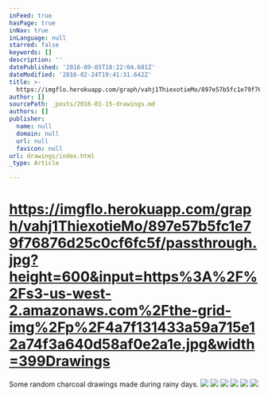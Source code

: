 ```yaml
---
inFeed: true
hasPage: true
inNav: true
inLanguage: null
starred: false
keywords: []
description: ''
datePublished: '2016-09-05T18:22:04.681Z'
dateModified: '2016-02-24T19:41:31.642Z'
title: >-
  https://imgflo.herokuapp.com/graph/vahj1ThiexotieMo/897e57b5fc1e79f76876d25c0cf6fc5f/passthrough.jpg?height=600&input=https%3A%2F%2Fs3-us-west-2.amazonaws.com%2Fthe-grid-img%2Fp%2F4a7f131433a59a715e12a74f3a640d58af0e2a1e.jpg&width=399Drawings
author: []
sourcePath: _posts/2016-01-15-drawings.md
authors: []
publisher:
  name: null
  domain: null
  url: null
  favicon: null
url: drawings/index.html
_type: Article

---
```

# https://imgflo.herokuapp.com/graph/vahj1ThiexotieMo/897e57b5fc1e79f76876d25c0cf6fc5f/passthrough.jpg?height=600&input=https%3A%2F%2Fs3-us-west-2.amazonaws.com%2Fthe-grid-img%2Fp%2F4a7f131433a59a715e12a74f3a640d58af0e2a1e.jpg&width=399Drawings

Some random charcoal drawings made during rainy days.
![](https://the-grid-user-content.s3-us-west-2.amazonaws.com/db7e23b8-cd12-47a6-81f8-080f6a3ea9fc.jpg)
![](https://the-grid-user-content.s3-us-west-2.amazonaws.com/4a3adb6d-f114-481b-b479-b92ba1c4603c.jpg)
![](https://the-grid-user-content.s3-us-west-2.amazonaws.com/97760a35-864d-4f23-9ee0-697020655f89.jpg)
![](https://the-grid-user-content.s3-us-west-2.amazonaws.com/eee78304-632f-47e8-9309-b679f91d7b4d.jpg)
![](https://the-grid-user-content.s3-us-west-2.amazonaws.com/f366dfcc-5e5c-47be-82a2-f7b3d0478c2d.jpg)
![](https://the-grid-user-content.s3-us-west-2.amazonaws.com/a3490e5a-3b3b-4a2d-859f-0e459818f039.jpg)